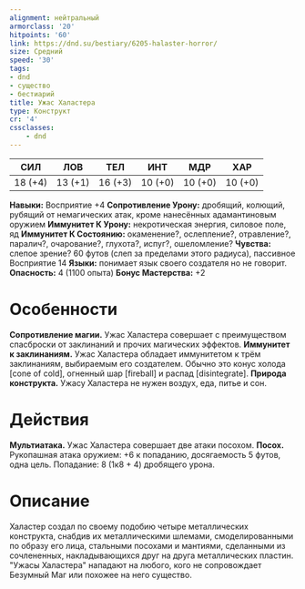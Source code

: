 ```yaml
---
alignment: нейтральный
armorclass: '20'
hitpoints: '60'
link: https://dnd.su/bestiary/6205-halaster-horror/
size: Средний
speed: '30'
tags:
- dnd
- существо
- бестиарий
title: Ужас Халастера
type: Конструкт
cr: '4'
cssclasses:
    - dnd
---
```



| СИЛ | ЛОВ | ТЕЛ | ИНТ | МДР | ХАР |
|---|---|---|---|---|---|
| 18 (+4) | 13 (+1) | 16 (+3) | 10 (+0) | 10 (+0) | 10 (+0) |
**Навыки:** Восприятие +4
**Сопротивление Урону:** дробящий, колющий, рубящий от немагических атак, кроме нанесённых адамантиновым оружием
**Иммунитет К Урону:** некротическая энергия, силовое поле, яд
**Иммунитет К Состоянию:** окаменение?, ослепление?, отравление?, паралич?, очарование?, глухота?, испуг?, ошеломление?
**Чувства:** слепое зрение? 60 футов (слеп за пределами этого радиуса), пассивное Восприятие 14
**Языки:** понимает язык своего создателя но не говорит.
**Опасность:** 4 (1100 опыта)
**Бонус Мастерства:** +2


# Особенности
**Сопротивление магии.** Ужас Халастера совершает с преимуществом спасброски от заклинаний и прочих магических эффектов.
**Иммунитет к заклинаниям.** Ужас Халастера обладает иммунитетом к трём заклинаниям, выбираемым его создателем. Обычно это конус холода [cone of cold], огненный шар [fireball] и распад [disintegrate].
**Природа конструкта.** Ужасу Халастера не нужен воздух, еда, питье и сон.


# Действия
**Мультиатака.** Ужас Халастера совершает две атаки посохом.
**Посох.** Рукопашная атака оружием: +6 к попаданию, досягаемость 5 футов, одна цель. Попадание: 8 (1к8 + 4) дробящего урона.


# Описание
Халастер создал по своему подобию четыре металлических конструкта, снабдив их металлическими шлемами, смоделированными по образу его лица, стальными посохами и мантиями, сделанными из сочлененных, накладывающихся друг на друга металлических пластин. "Ужасы Халастера" нападают на любого, кого не сопровождает Безумный Маг или похожее на него существо.
